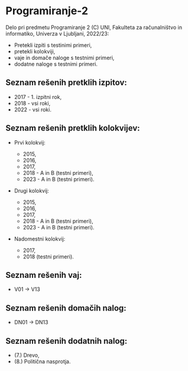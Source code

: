 # Programiranje-2

Delo pri predmetu Programiranje 2 (C) UNI, Fakulteta za računalništvo in informatiko, Univerza v Ljubljani, 2022/23:


- Pretekli izpiti s testinimi primeri,
- pretekli kolokviji,
- vaje in domače naloge s testnimi primeri,
- dodatne naloge s testnimi primeri.


Seznam rešenih pretklih izpitov:
-----------
- 2017 - 1. izpitni rok,
- 2018 - vsi roki,
- 2022 - vsi roki.

Seznam rešenih pretklih kolokvijev:
-----------
- Prvi kolokvij:
	- 2015,
	- 2016,
	- 2017,
	- 2018 - A in B (testni primeri),
	- 2023 - A in B (testni primeri).

- Drugi kolokvij:
	- 2015,
	- 2016,
	- 2017,
	- 2018 - A in B (testni primeri),
	- 2023 - A in B (testni primeri).

- Nadomestni kolokvij:
	- 2017,
	- 2018 (testni primeri).

Seznam rešenih vaj:
---------
- V01 -> V13

Seznam rešenih domačih nalog:
-----------
- DN01 -> DN13

Seznam rešenih dodatnih nalog:
-----------
- (7.) Drevo,
- (8.) Politična nasprotja.
